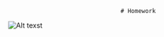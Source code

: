                                     # Homework
![Alt texst](https://www.tigercampus.hk/wp-content/uploads/2022/07/Untitled-design48.jpg)
